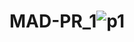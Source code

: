 # MAD-PR_1![p1](https://user-images.githubusercontent.com/110708716/185555811-32ab1346-6070-4b10-b585-8bdcb681b47f.png)
